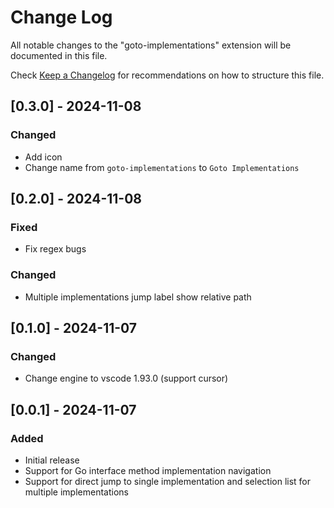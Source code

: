 # Change Log

All notable changes to the "goto-implementations" extension will be documented in this file.

Check [Keep a Changelog](http://keepachangelog.com/) for recommendations on how to structure this file.

## [0.3.0] - 2024-11-08

### Changed

- Add icon
- Change name from `goto-implementations` to `Goto Implementations`

## [0.2.0] - 2024-11-08

### Fixed

- Fix regex bugs

### Changed

- Multiple implementations jump label show relative path

## [0.1.0] - 2024-11-07

### Changed

- Change engine to vscode 1.93.0 (support cursor)

## [0.0.1] - 2024-11-07

### Added

- Initial release
- Support for Go interface method implementation navigation
- Support for direct jump to single implementation and selection list for multiple implementations

